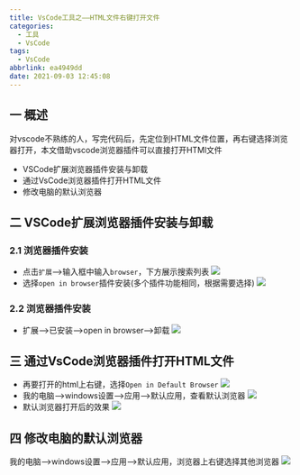 ```yaml
---
title: VsCode工具之——HTML文件右键打开文件
categories:
  - 工具
  - VsCode
tags:
  - VsCode
abbrlink: ea4949dd
date: 2021-09-03 12:45:08
---
```

## 一 概述

对vscode不熟练的人，写完代码后，先定位到HTML文件位置，再右键选择浏览器打开，本文借助vscode浏览器插件可以直接打开HTMl文件

* VSCode扩展浏览器插件安装与卸载
* 通过VsCode浏览器插件打开HTML文件
* 修改电脑的默认浏览器

<!--more-->

## 二  VSCode扩展浏览器插件安装与卸载

### 2.1 浏览器插件安装

* 点击`扩展`——>输入框中输入`browser`，下方展示搜索列表
  ![][1]
* 选择`open in browser`插件安装(多个插件功能相同，根据需要选择)
  ![][2]
### 2.2 浏览器插件安装
* 扩展——>已安装——>open in browser——>卸载
  ![][3]

## 三 通过VsCode浏览器插件打开HTML文件
* 再要打开的html上右键，选择`Open in Default Browser`
  ![][4]
* 我的电脑——>windows设置——>应用——>默认应用，查看默认浏览器
  ![][5]
* 默认浏览器打开后的效果
  ![][6]
## 四 修改电脑的默认浏览器
我的电脑——>windows设置——>应用——>默认应用，浏览器上右键选择其他浏览器
![][7]




[1]:https://cdn.jsdelivr.net/gh/PGzxc/CDN@master/blog-image/vscode-browser-plugin-search-borwser.png
[2]:https://cdn.jsdelivr.net/gh/PGzxc/CDN@master/blog-image/vscode-browser-plugin-install.png
[3]:https://cdn.jsdelivr.net/gh/PGzxc/CDN@master/blog-image/vscode-browser-plugin-uninstall.png
[4]:https://cdn.jsdelivr.net/gh/PGzxc/CDN@master/blog-image/vscode-browser-html-open-default.png
[5]:https://cdn.jsdelivr.net/gh/PGzxc/CDN@master/blog-image/vscode-browser-computer-browser-default.png
[6]:https://cdn.jsdelivr.net/gh/PGzxc/CDN@master/blog-image/vscode-browser-open-default-browser.png
[7]:https://cdn.jsdelivr.net/gh/PGzxc/CDN@master/blog-image/vscode-browser-pc-change-default.png